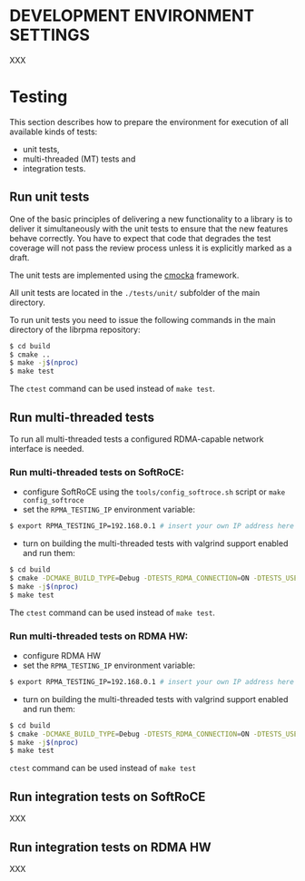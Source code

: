 # DEVELOPMENT ENVIRONMENT SETTINGS

XXX

# Testing

This section describes how to prepare the environment for execution of all available kinds of tests:
- unit tests,
- multi-threaded (MT) tests and
- integration tests.

## Run unit tests

One of the basic principles of delivering a new functionality to a library is to deliver it simultaneously with the unit tests to ensure that the new features behave correctly.
You have to expect that code that degrades the test coverage will not pass the review process unless it is explicitly marked as a draft.

The unit tests are implemented using the [cmocka](https://cmocka.org/) framework.

All unit tests are located in the `./tests/unit/` subfolder of the main directory.

To run unit tests you need to issue the following commands in the main directory of the librpma repository:

```sh
$ cd build
$ cmake ..
$ make -j$(nproc)
$ make test
```
The `ctest` command can be used instead of `make test`.

## Run multi-threaded tests

To run all multi-threaded tests a configured RDMA-capable network interface is needed.

### Run multi-threaded tests on SoftRoCE:
- configure SoftRoCE using the `tools/config_softroce.sh` script or `make config_softroce`
- set the `RPMA_TESTING_IP` environment variable:
```sh
$ export RPMA_TESTING_IP=192.168.0.1 # insert your own IP address here
```
- turn on building the multi-threaded tests with valgrind support enabled and run them:
```sh
$ cd build
$ cmake -DCMAKE_BUILD_TYPE=Debug -DTESTS_RDMA_CONNECTION=ON -DTESTS_USE_VALGRIND=ON ..
$ make -j$(nproc)
$ make test
```
The `ctest` command can be used instead of `make test`.

### Run multi-threaded tests on RDMA HW:
- configure RDMA HW
- set the `RPMA_TESTING_IP` environment variable:
```sh
$ export RPMA_TESTING_IP=192.168.0.1 # insert your own IP address here
```
- turn on building the multi-threaded tests with valgrind support enabled and run them:
```sh
$ cd build
$ cmake -DCMAKE_BUILD_TYPE=Debug -DTESTS_RDMA_CONNECTION=ON -DTESTS_USE_VALGRIND=ON ..
$ make -j$(nproc)
$ make test
```
`ctest` command can be used instead of `make test`

## Run integration tests on SoftRoCE

XXX

## Run integration tests on RDMA HW

XXX
